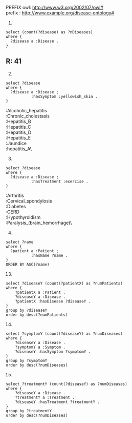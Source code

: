 PREFIX owl: <http://www.w3.org/2002/07/owl#>\
prefix : <http://www.example.org/disease-ontology#>

1.
```
select (count(?disease) as ?nDiseases)
where {
  ?disease a :Disease .
}
```
## R: 41

2.
```
select ?disease
where {
  ?disease a :Disease ;
           :hasSymptom :yellowish_skin .
}
```

:Alcoholic_hepatitis	\
:Chronic_cholestasis	\
:Hepatitis_B	\
:Hepatitis_C\
:Hepatitis_D\
:Hepatitis_E\
:Jaundice\
:hepatitis_A\


3.
```
select ?disease
where {
  ?disease a :Disease ;
           :hasTreatment :exercise .
}
```
:Arthritis\
:Cervical_spondylosis\
:Diabetes\
:GERD\
:Hypothyroidism\
:Paralysis_(brain_hemorrhage)\

4.
```
select ?name
where {
  ?patient a :Patient ;
           :hasName ?name .
}
ORDER BY ASC(?name)
```


13.
```
select ?diseaseY (count(?patientX) as ?numPatients)
where {
    ?patientX a :Patient .
    ?diseaseY a :Disease .
    ?patientX :hasDisease ?diseaseY .
}
group by ?diseaseY
order by desc(?numPatients)
```

14.
```
select ?symptomY (count(?diseaseY) as ?numDiseases)
where {
    ?diseaseY a :Disease .
    ?symptomY a :Symptom .
    ?diseaseY :hasSymptom ?symptomY .
}
group by ?symptomY
order by desc(?numDiseases)
```

15.
```
select ?treatmentY (count(?diseaseY) as ?numDiseases)
where {
    ?diseaseY a :Disease .
    ?treatmentY a :Treatment .
    ?diseaseY :hasTreatment ?treatmentY .
}
group by ?treatmentY
order by desc(?numDiseases)
```